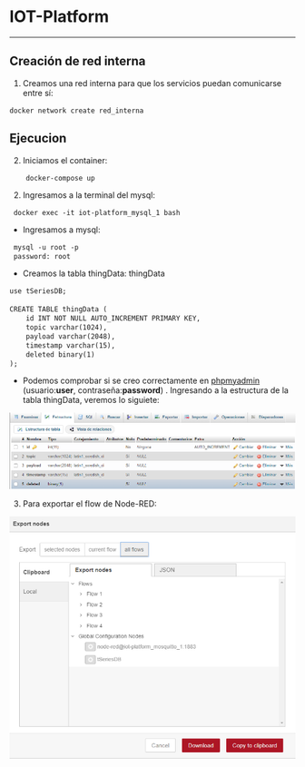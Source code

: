 # IOT-Platform

----
## Creación de red interna
1. Creamos una red interna para que los servicios puedan comunicarse entre sí:
```
docker network create red_interna
```

## Ejecucion
2. Iniciamos el container:

```
    docker-compose up
```

2. Ingresamos a la terminal del mysql:

```
 docker exec -it iot-platform_mysql_1 bash
```

* Ingresamos a mysql:
```
 mysql -u root -p
 password: root
```

* Creamos la tabla thingData:
thingData
```
use tSeriesDB;

CREATE TABLE thingData (
    id INT NOT NULL AUTO_INCREMENT PRIMARY KEY,
    topic varchar(1024),
    payload varchar(2048),
    timestamp varchar(15),
    deleted binary(1)
);
```
* Podemos comprobar si se creo correctamente en [phpmyadmin](localhost:8080) (usuario:**user**, contraseña:**password**) . Ingresando a la estructura de la tabla thingData, veremos lo siguiete:

![Estructura de tabla](/images/Estructura_mysql.png)

3. Para exportar el flow de Node-RED:

![Exportar flow de Node-RED](/images/export.png)
